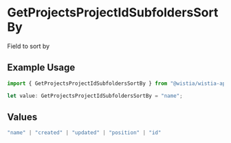 # GetProjectsProjectIdSubfoldersSortBy

Field to sort by

## Example Usage

```typescript
import { GetProjectsProjectIdSubfoldersSortBy } from "@wistia/wistia-api-client/models/operations";

let value: GetProjectsProjectIdSubfoldersSortBy = "name";
```

## Values

```typescript
"name" | "created" | "updated" | "position" | "id"
```